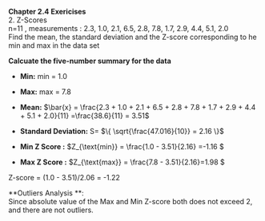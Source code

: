 **Chapter 2.4 Exericises**  
2. Z-Scores  
n=11 , measurements : 2.3, 1.0, 2.1, 6.5, 2.8, 7.8, 1.7, 2.9, 4.4, 5.1, 2.0  
Find the mean, the standard deviation and the Z-score corresponding to he min and max in the data set  

**Calcuate the five-number summary for the data**   
- **Min:**  min = 1.0
- **Max:**  max = 7.8

- **Mean:** 
$\bar{x} = \frac{2.3 + 1.0 + 2.1 + 6.5 + 2.8 + 7.8 + 1.7 + 2.9 + 4.4 + 5.1 + 2.0}{11} =\frac{38.6}{11} = 3.51\$

- **Standard Deviation:**
S= $\{
 \sqrt{\frac{47.016}{10}} = 2.16
\}$

- **Min Z Score :** 
  $Z_{\text{min}} = \frac{1.0 - 3.51}{2.16} =-1.16  $

- **Max Z Score :** 
  $Z_{\text{max}} = \frac{7.8 - 3.51}{2.16}=1.98 $
  
Z-score = (1.0 - 3.51)/2.06 = -1.22

**Outliers Analysis **:  
Since absolute value of the Max and Min Z-score both does not exceed 2, and there are not outliers.
